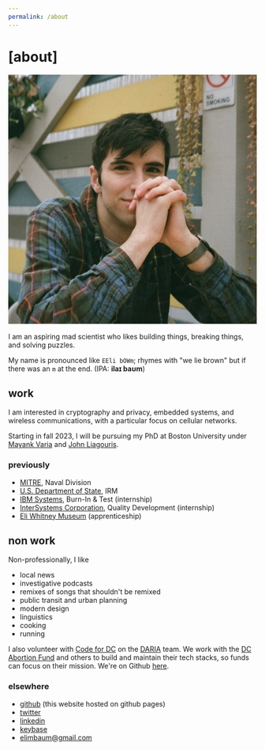 ```yaml
---
permalink: /about
---
```


# [about]

<img src="/assets/img/eli.jpeg" class="img-right" alt="photo of eli"/>

I am an aspiring mad scientist who likes building things, breaking things, and solving puzzles.

My name is pronounced like `EEli bOWm`; rhymes with "we lie brown" but if there was an `m` at the end. (IPA: **ilaɪ baʊm**)

## work

I am interested in cryptography and privacy, embedded systems, and wireless communications, with a particular focus on cellular networks.

Starting in fall 2023, I will be pursuing my PhD at Boston University under [Mayank Varia](https://www.mvaria.com/) and [John Liagouris](https://cs-people.bu.edu/liagos/index.html).

### previously

- [MITRE](https://mitre.org), Naval Division
- [U.S. Department of State](https://www.state.gov/bureaus-offices/under-secretary-for-management/bureau-of-information-resource-management/), IRM
- [IBM Systems](https://www.ibm.com/it-infrastructure), Burn-In & Test (internship)
- [InterSystems Corporation](https://www.intersystems.com/), Quality Development (internship)
- [Eli Whitney Museum](https://eliwhitney.org) (apprenticeship)

## non work
Non-professionally, I like

- local news
- investigative podcasts
- remixes of songs that shouldn't be remixed
- public transit and urban planning
- modern design
- linguistics
- cooking
- running

I also volunteer with [Code for DC](https://codefordc.org/) on the [DARIA](https://www.dariaservices.org/) team. We work with the [DC Abortion Fund](https://dcabortionfund.org/) and others to build and maintain their tech stacks, so funds can focus on their mission. We're on Github [here](https://github.com/DARIAEngineering/dcaf_case_management).

### elsewhere

- [github](https://github.com/elimbaum) (this website hosted on github pages)
- [twitter](https://twitter.com/_____eb__)
- [linkedin](https://www.linkedin.com/in/elibaum/)
- [keybase](https://keybase.io/elibaum)
- [elimbaum@gmail.com](mailto:elimbaum@gmail.com)